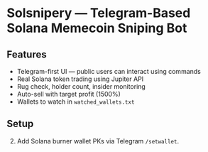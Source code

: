 # Solsnipery — Telegram-Based Solana Memecoin Sniping Bot

## Features
- Telegram-first UI — public users can interact using commands
- Real Solana token trading using Jupiter API
- Rug check, holder count, insider monitoring
- Auto-sell with target profit (1500%)
- Wallets to watch in `watched_wallets.txt`

## Setup

2. Add Solana burner wallet PKs via Telegram `/setwallet`.
